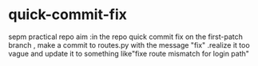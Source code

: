 # quick-commit-fix
sepm practical repo
aim :in the repo quick commit fix on the first-patch branch , make a commit to routes.py with the message "fix" .realize it too vague and update it to something like"fixe route mismatch for login path"
